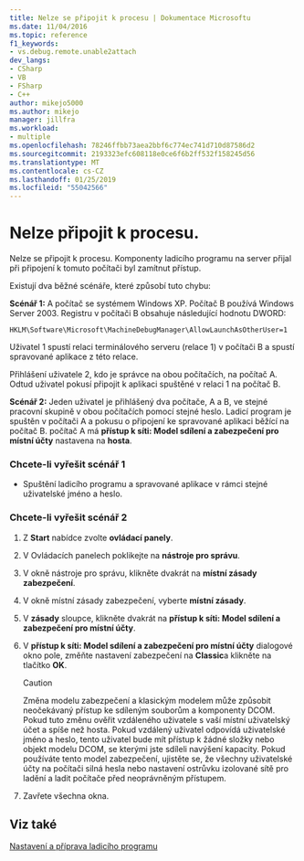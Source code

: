 ```yaml
---
title: Nelze se připojit k procesu | Dokumentace Microsoftu
ms.date: 11/04/2016
ms.topic: reference
f1_keywords:
- vs.debug.remote.unable2attach
dev_langs:
- CSharp
- VB
- FSharp
- C++
author: mikejo5000
ms.author: mikejo
manager: jillfra
ms.workload:
- multiple
ms.openlocfilehash: 78246ffbb73aea2bbf6c774ec741d710d87586d2
ms.sourcegitcommit: 2193323efc608118e0ce6f6b2ff532f158245d56
ms.translationtype: MT
ms.contentlocale: cs-CZ
ms.lasthandoff: 01/25/2019
ms.locfileid: "55042566"
---
```

# <a name="unable-to-attach-to-the-process"></a>Nelze připojit k procesu.
Nelze se připojit k procesu. Komponenty ladicího programu na server přijal při připojení k tomuto počítači byl zamítnut přístup.  
  
 Existují dva běžné scénáře, které způsobí tuto chybu:  
  
 **Scénář 1:** A počítač se systémem Windows XP. Počítač B používá Windows Server 2003. Registru v počítači B obsahuje následující hodnotu DWORD:  
  
 `HKLM\Software\Microsoft\MachineDebugManager\AllowLaunchAsOtherUser=1`  
  
 Uživatel 1 spustí relaci terminálového serveru (relace 1) v počítači B a spustí spravované aplikace z této relace.  
  
 Přihlášení uživatele 2, kdo je správce na obou počítačích, na počítač A. Odtud uživatel pokusí připojit k aplikaci spuštěné v relaci 1 na počítač B.  
  
 **Scénář 2:** Jeden uživatel je přihlášený dva počítače, A a B, ve stejné pracovní skupině v obou počítačích pomocí stejné heslo. Ladicí program je spuštěn v počítači A a pokusu o připojení ke spravované aplikaci běžící na počítač B. počítač A má **přístup k síti: Model sdílení a zabezpečení pro místní účty** nastavena na **hosta**.  
  
### <a name="to-solve-scenario-1"></a>Chcete-li vyřešit scénář 1  
  
-   Spuštění ladicího programu a spravované aplikace v rámci stejné uživatelské jméno a heslo.  
  
### <a name="to-solve-scenario-2"></a>Chcete-li vyřešit scénář 2  
  
1.  Z **Start** nabídce zvolte **ovládací panely**.  
  
2.  V Ovládacích panelech poklikejte na **nástroje pro správu**.  
  
3.  V okně nástroje pro správu, klikněte dvakrát na **místní zásady zabezpečení**.  
  
4.  V okně místní zásady zabezpečení, vyberte **místní zásady**.  
  
5.  V **zásady** sloupce, klikněte dvakrát na **přístup k síti: Model sdílení a zabezpečení pro místní účty**.  
  
6.  V **přístup k síti: Model sdílení a zabezpečení pro místní účty** dialogové okno pole, změňte nastavení zabezpečení na **Classic**a klikněte na tlačítko **OK**.  
  
    > [!CAUTION]
    >  Změna modelu zabezpečení a klasickým modelem může způsobit neočekávaný přístup ke sdíleným souborům a komponenty DCOM. Pokud tuto změnu ověřit vzdáleného uživatele s vaší místní uživatelský účet a spíše než hosta. Pokud vzdálený uživatel odpovídá uživatelské jméno a heslo, tento uživatel bude mít přístup k žádné složky nebo objekt modelu DCOM, se kterými jste sdíleli navýšení kapacity. Pokud používáte tento model zabezpečení, ujistěte se, že všechny uživatelské účty na počítači silná hesla nebo nastavení ostrůvku izolované sítě pro ladění a ladit počítače před neoprávněným přístupem.  
  
7.  Zavřete všechna okna.  
  
## <a name="see-also"></a>Viz také  
 [Nastavení a příprava ladicího programu](../debugger/debugger-settings-and-preparation.md)